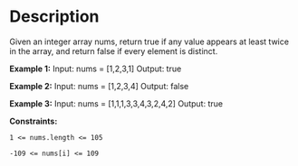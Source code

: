 # Description

Given an integer array nums, return true if any value appears at least twice in the array, and return false if every element is distinct.

**Example 1:**
Input: nums = [1,2,3,1]
Output: true

**Example 2:**
Input: nums = [1,2,3,4]
Output: false

**Example 3:**
Input: nums = [1,1,1,3,3,4,3,2,4,2]
Output: true

**Constraints:**

`1 <= nums.length <= 105`

`-109 <= nums[i] <= 109`
